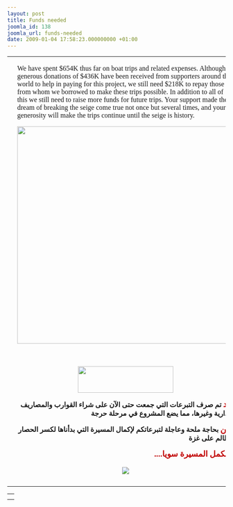 ```yaml
---
layout: post
title: Funds needed
joomla_id: 138
joomla_url: funds-needed
date: 2009-01-04 17:58:23.000000000 +01:00
---
```

<table width="90%" align="center" border="0" cellpadding="0" cellspacing="0">
<tbody>
<tr>
<td class="normal_text" valign="top">
<div style="padding: 0pt 15px" align="justify">
<p align="left"><span style="font-family: verdana,geneva;">We have spent $654K thus far on boat trips and related expenses. Although generous donations of $436K have been received from supporters around the world to help in paying for this project, we still need $218K to repay those from whom we borrowed to make these trips possible. In addition to all of this we still need to raise more funds for future trips. Your support made the dream of breaking the seige come true not once but several times, and your generosity will make the trips continue until the seige is history.</span></p>
<p align="center"><span style="font-family: verdana,geneva;"><span style="font-family: verdana,geneva;"><span style="font-family: verdana,geneva;"><span style="font-family: verdana,geneva;"> <img src="http://www.freegaza.org/uploads/2008/t16b.jpg" width="500" border="0" /><br />
<div align="center"><br /></div>
</span></span></span></span></p>
<p><span style="font-family: verdana,geneva;"><span style="font-family: verdana,geneva;"><span style="font-family: verdana,geneva;"> </span></span></span></p>
<span style="font-family: verdana,geneva;"><span style="font-family: verdana,geneva;"><span style="font-family: verdana,geneva;"><span style="font-family: verdana,geneva;"><span style="font-family: verdana,geneva;">
<div align="center"><span style="font-family: verdana,geneva;">
<div align="center"><span style="font-family: verdana,geneva;"><span style="font-family: verdana,geneva;"><a href="index.php?option=com_content&view=article&id=109&Itemid=147" title="Donate to Free Gaza"><img src="http://www.freegaza.org/uploads/donate_en.png" width="220" align="middle" border="0" height="61" /></a></span></span></div>
<span style="font-family: verdana,geneva;"><span style="font-family: verdana,geneva;">
<p align="right"><strong><span style="font-size: 14pt; font-family: Times New Roman; color: #c00000;"><b><span style="font-size: 14pt; font-family: Times New Roman; color: #c00000;">لقد</span></strong> تم صرف التبرعات التي جمعت حتى الآن على شراء القوارب والمصاريف الإدارية وغيرها، مما يضع المشروع في مرحلة حرجة</span></b></p>
<p align="right"><strong><span style="font-size: 14pt; font-family: Times New Roman; color: #c00000;"><b><span style="font-size: 14pt; font-family: Times New Roman; color: #c00000;">نحن</span></strong> بحاجة ملحة وعاجلة لتبرعاتكم لإكمال المسيرة التي بدأناها لكسر الحصار الظالم على غزة</span></b></p>
<p align="right"><strong><span style="font-size: 14pt; font-family: Times New Roman; color: #c00000;">....فلنكمل المسيرة سويا<br /></span></strong></p>
</span><span style="font-family: Verdana;"><span style="font-family: Verdana;">
<div align="right"><span style="font-family: Verdana;"><span style="font-family: Verdana;"><span style="font-family: Verdana;"><span style="font-family: Verdana;"><span style="font-size: 14pt; font-family: verdana,geneva;"><b><b>
<p class="MsoNormal" align="center"><span style="font-family: Verdana;"><span style="font-family: Verdana;"><span style="font-family: Verdana;"><span style="font-family: Verdana;"><a href="index.php?option=com_content&view=article&id=109&Itemid=147" title="Donate to Free Gaza"><img src="http://www.freegaza.org/uploads/donate_ar.png" align="middle" border="0" /></a></span></span></span></span></p>
</b></b></span></span></span></span></span></div>
</span></span></span></span></div>
</span></span></span></span></span></div>
</td>
</tr>
<tr>
<td valign="top"></td>
</tr>
</tbody>
</table>
<table width="90%" align="center" border="0" cellpadding="0" cellspacing="0">
<tbody>
<tr>
<td></td>
</tr>
<tr>
<td class="normal_text" valign="top"></td>
</tr>
</tbody>
</table>
